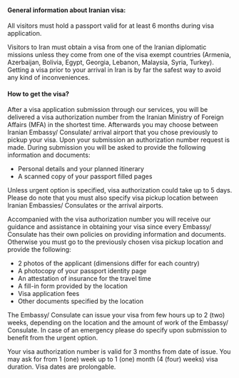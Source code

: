 #### General information about Iranian visa:

All visitors must hold a passport valid for at least 6 months during visa application.

Visitors to Iran must obtain a visa from one of the Iranian diplomatic missions unless they come from one of the visa exempt countries (Armenia, Azerbaijan, Bolivia, Egypt, Georgia, Lebanon, Malaysia, Syria, Turkey). 
Getting a visa prior to your arrival in Iran is by far the safest way to avoid any kind of inconveniences.

#### How to get the visa?

After a visa application submission through our services, you will be delivered a visa authorization number from the Iranian Ministry of Foreign Affairs (MFA) in the shortest time. Afterwards you may choose between Iranian Embassy/ Consulate/ arrival airport that you chose previously to pickup your visa. Upon your submission an authorization number request is made. During submission you will be asked to provide the following information and documents:

- Personal details and your planned itinerary
- A scanned copy of your passport filled pages

Unless urgent option is specified, visa authorization could take up to 5 days. Please do note that you must also specify visa pickup location between Iranian Embassies/ Consulates or the arrival airports.

Accompanied with the visa authorization number you will receive our guidance and assistance in obtaining your visa since every Embassy/ Consulate has their own policies on providing information and documents. Otherwise you must go to the previously chosen visa pickup location and provide the following:

- 2 photos of the applicant (dimensions differ for each country)
- A photocopy of your passport identity page
- An attestation of insurance for the travel time
- A fill-in form provided by the location
- Visa application fees
- Other documents specified by the location

The Embassy/ Consulate can issue your visa from few hours up to 2 (two) weeks, depending on the location and the amount of work of the Embassy/ Consulate. In case of an emergency please do specify upon submission to benefit from the urgent option.

Your visa authorization number is valid for 3 months from date of issue. You may ask for from 1 (one) week up to 1 (one) month (4 (four) weeks) visa duration. Visa dates are prolongable.
